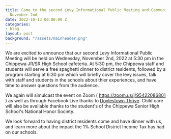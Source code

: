 ```yaml
---
title: Come to the second Levy Informational Public Meeting and Community Dinner on
  November 2nd
date: 2022-10-13 00:00:00 Z
categories:
- blog
layout: post
background: "/assets/mainheader.png"
---
```


We are excited to announce that our second Levy Informational Public Meeting will be held on Wednesday, November 2nd, 2022 at 5:30 pm in the Chippewa JR/SR High School cafeteria. At 5:30 pm, the Chippewa staff and students will serve a free spaghetti dinner to district residents, followed by a program starting at 6:30 pm which will briefly cover the levy issues, talk with staff and students in the schools about thier experiences, and have time to answer questions from the audience.

We again will simulcast the event on Zoom ( https://zoom.us/j/95422086801 ) as well as through Facebook Live thanks to [Doylestown Thrive](https://www.facebook.com/DoylestownThrive). Child care will also be available thanks to the student's of the Chippewa Senior High School's National Honor Society. 

We look forward to having district residents come and have dinner with us, and learn more about the impact the 1% School District Income Tax has had on our schools.
